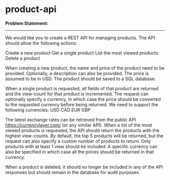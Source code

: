 # product-api


**Problem Statement:**
***************************

We would like you to create a REST API for managing products. The API should allow the following actions:

Create a new product
Get a single product
List the most viewed products
Delete a product

When creating a new product, the name and price of the product need to be provided. Optionally, a description can also be provided. The 
price is assumed to be in USD. The product should be saved to a SQL database.

When a single product is requested, all fields of that product are returned and the view-count for that product is incremented. The request can 
optionally specify a currency, in which case the price should be converted to the requested currency before being returned. We need to support 
the following currencies:
USD
CAD
EUR
GBP

The latest exchange rates can be retrieved from the public API https://currencylayer.com/ (or any similar API).
When a list of the most viewed products is requested, the API should return the products with the highest view-counts. By default, the top 5 
products will be returned, but the request can also specify a custom number of products to return. Only products with at least 1 view should be 
included. A specific currency can also be specified in which case all the prices should be returned in that currency.

When a product is deleted, it should no longer be included in any of the API responses but should remain in the database for audit purposes.
